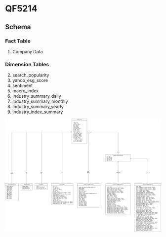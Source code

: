 # QF5214
## Schema
### Fact Table
1. Company Data

### Dimension Tables
2. search_popularity
3. yahoo_esg_score
4. sentiment
5. macro_index
6. industry_summary_daily
7. industry_summary_monthly
8. industry_summary_yearly
9. industry_index_summary

![](./img/schema.png)